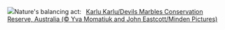 ![](https://www.bing.com/th?id=OHR.DevilsMarbles_EN-US8559239074_UHD.jpg&w=1000)Nature's balancing act:&nbsp;&ensp;[Karlu Karlu/Devils Marbles Conservation Reserve, Australia (© Yva Momatiuk and John Eastcott/Minden Pictures)](https://www.bing.com/th?id=OHR.DevilsMarbles_EN-US8559239074_UHD.jpg)
<br><br/>
